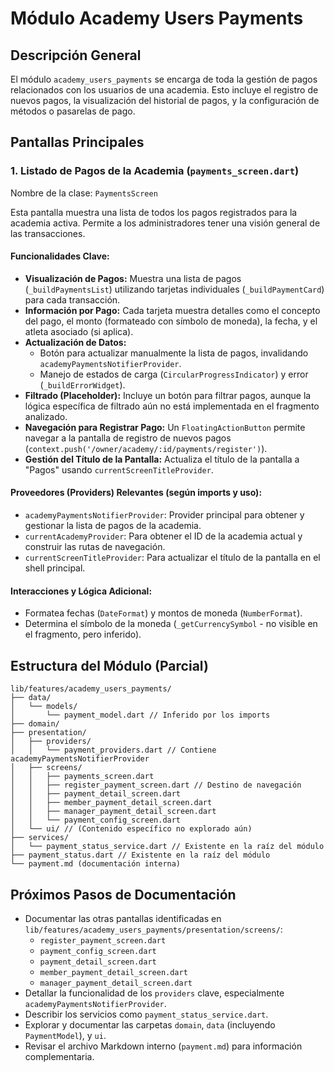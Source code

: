 # Módulo Academy Users Payments

## Descripción General

El módulo `academy_users_payments` se encarga de toda la gestión de pagos relacionados con los usuarios de una academia. Esto incluye el registro de nuevos pagos, la visualización del historial de pagos, y la configuración de métodos o pasarelas de pago.

## Pantallas Principales

### 1. Listado de Pagos de la Academia (`payments_screen.dart`)

Nombre de la clase: `PaymentsScreen`

Esta pantalla muestra una lista de todos los pagos registrados para la academia activa. Permite a los administradores tener una visión general de las transacciones.

#### Funcionalidades Clave:

*   **Visualización de Pagos:** Muestra una lista de pagos (`_buildPaymentsList`) utilizando tarjetas individuales (`_buildPaymentCard`) para cada transacción.
*   **Información por Pago:** Cada tarjeta muestra detalles como el concepto del pago, el monto (formateado con símbolo de moneda), la fecha, y el atleta asociado (si aplica).
*   **Actualización de Datos:**
    *   Botón para actualizar manualmente la lista de pagos, invalidando `academyPaymentsNotifierProvider`.
    *   Manejo de estados de carga (`CircularProgressIndicator`) y error (`_buildErrorWidget`).
*   **Filtrado (Placeholder):** Incluye un botón para filtrar pagos, aunque la lógica específica de filtrado aún no está implementada en el fragmento analizado.
*   **Navegación para Registrar Pago:** Un `FloatingActionButton` permite navegar a la pantalla de registro de nuevos pagos (`context.push('/owner/academy/:id/payments/register')`).
*   **Gestión del Título de la Pantalla:** Actualiza el título de la pantalla a "Pagos" usando `currentScreenTitleProvider`.

#### Proveedores (Providers) Relevantes (según imports y uso):

*   `academyPaymentsNotifierProvider`: Provider principal para obtener y gestionar la lista de pagos de la academia.
*   `currentAcademyProvider`: Para obtener el ID de la academia actual y construir las rutas de navegación.
*   `currentScreenTitleProvider`: Para actualizar el título de la pantalla en el shell principal.

#### Interacciones y Lógica Adicional:

*   Formatea fechas (`DateFormat`) y montos de moneda (`NumberFormat`).
*   Determina el símbolo de la moneda (`_getCurrencySymbol` - no visible en el fragmento, pero inferido).

## Estructura del Módulo (Parcial)

```
lib/features/academy_users_payments/
├── data/
│   └── models/
│       └── payment_model.dart // Inferido por los imports
├── domain/
├── presentation/
│   ├── providers/
│   │   └── payment_providers.dart // Contiene academyPaymentsNotifierProvider
│   ├── screens/
│   │   ├── payments_screen.dart
│   │   ├── register_payment_screen.dart // Destino de navegación
│   │   ├── payment_detail_screen.dart
│   │   ├── member_payment_detail_screen.dart
│   │   ├── manager_payment_detail_screen.dart
│   │   └── payment_config_screen.dart
│   └── ui/ // (Contenido específico no explorado aún)
├── services/
│   └── payment_status_service.dart // Existente en la raíz del módulo
├── payment_status.dart // Existente en la raíz del módulo
└── payment.md (documentación interna)
```

## Próximos Pasos de Documentación

*   Documentar las otras pantallas identificadas en `lib/features/academy_users_payments/presentation/screens/`:
    *   `register_payment_screen.dart`
    *   `payment_config_screen.dart`
    *   `payment_detail_screen.dart`
    *   `member_payment_detail_screen.dart`
    *   `manager_payment_detail_screen.dart`
*   Detallar la funcionalidad de los `providers` clave, especialmente `academyPaymentsNotifierProvider`.
*   Describir los servicios como `payment_status_service.dart`.
*   Explorar y documentar las carpetas `domain`, `data` (incluyendo `PaymentModel`), y `ui`.
*   Revisar el archivo Markdown interno (`payment.md`) para información complementaria. 